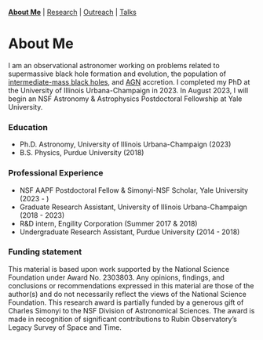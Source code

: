 [__About Me__](/about.md) | [Research](/research.md) | [Outreach](/outreach.md) | [Talks](/talks.md)

# About Me

I am an observational astronomer working on problems related to supermassive black hole formation and evolution, the population of [intermediate-mass black holes](https://en.wikipedia.org/wiki/Intermediate-mass_black_hole), and [AGN](https://en.wikipedia.org/wiki/Active_galactic_nucleus) accretion. I completed my PhD at the University of Illinois Urbana-Champaign in 2023. In August 2023, I will begin an NSF Astronomy & Astrophysics Postdoctoral Fellowship at Yale University. 

### Education
- Ph.D. Astronomy, University of Illinois Urbana-Champaign (2023)
- B.S. Physics, Purdue University (2018)

### Professional Experience
- NSF AAPF Postdoctoral Fellow & Simonyi-NSF Scholar, Yale University (2023 - )
- Graduate Research Assistant, University of Illinois Urbana-Champaign (2018 - 2023)
- R&D intern, Engility Corporation (Summer 2017 & 2018)
- Undergraduate Research Assistant, Purdue University (2014 - 2018)

### Funding statement
This material is based upon work supported by the National Science Foundation under Award No. 2303803. Any opinions, findings, and conclusions or recommendations expressed in this material are those of the author(s) and do not necessarily reflect the views of the National Science Foundation. This research award is partially funded by a generous gift of Charles Simonyi to the NSF Division of Astronomical Sciences.  The award is made in recognition of significant contributions to Rubin Observatory’s Legacy Survey of Space and Time.
